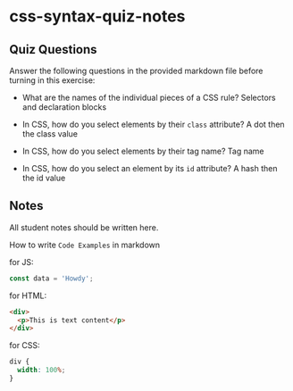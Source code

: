 # css-syntax-quiz-notes

## Quiz Questions

Answer the following questions in the provided markdown file before turning in this exercise:

- What are the names of the individual pieces of a CSS rule?
  Selectors and declaration blocks

- In CSS, how do you select elements by their `class` attribute?
  A dot then the class value

- In CSS, how do you select elements by their tag name?
  Tag name

- In CSS, how do you select an element by its `id` attribute?
  A hash then the id value

## Notes

All student notes should be written here.

How to write `Code Examples` in markdown

for JS:

```javascript
const data = 'Howdy';
```

for HTML:

```html
<div>
  <p>This is text content</p>
</div>
```

for CSS:

```css
div {
  width: 100%;
}
```
